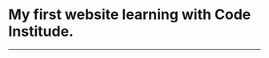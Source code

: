 <style>
  {
  background: rgb(2,0,36);
  background: linear-gradient(90deg, rgba(2,0,36,1) 0%, rgba(9,121,77,1) 35%, rgba(0,212,255,1) 100%);
  }
  </style>
<h1>My first website learning with Code Institude.</h1>
<hr>
